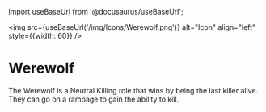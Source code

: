 import useBaseUrl from '@docusaurus/useBaseUrl';

<img src={useBaseUrl('/img/Icons/Werewolf.png')} alt="Icon" align="left" style={{width: 60}} />
# Werewolf

The Werewolf is a Neutral Killing role that wins by being the last killer alive. They can go on a rampage to gain the ability to kill.
